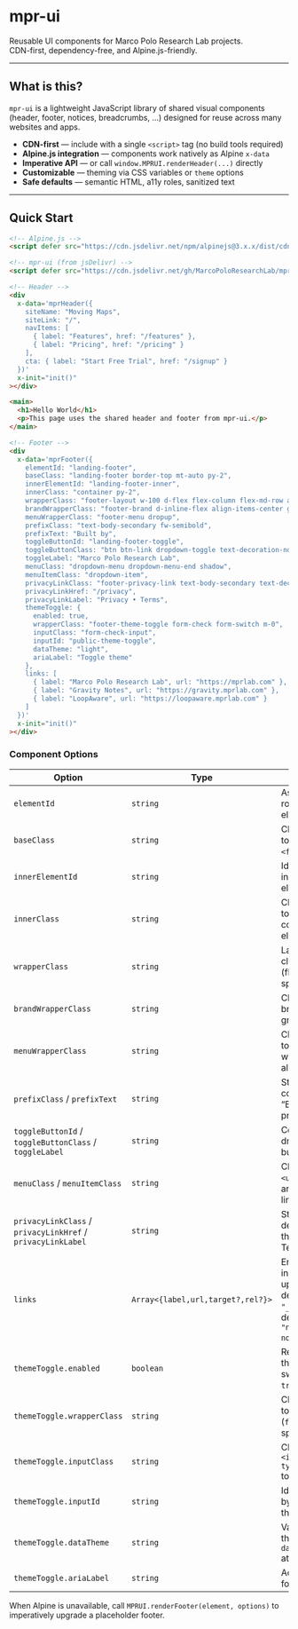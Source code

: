 # mpr-ui

Reusable UI components for Marco Polo Research Lab projects.  
CDN-first, dependency-free, and Alpine.js-friendly.

---

## What is this?

`mpr-ui` is a lightweight JavaScript library of shared visual components  
(header, footer, notices, breadcrumbs, …) designed for reuse across many  
websites and apps.  

- **CDN-first** — include with a single `<script>` tag (no build tools required)  
- **Alpine.js integration** — components work natively as Alpine `x-data`  
- **Imperative API** — or call `window.MPRUI.renderHeader(...)` directly  
- **Customizable** — theming via CSS variables or `theme` options  
- **Safe defaults** — semantic HTML, a11y roles, sanitized text  

---

## Quick Start

```html
<!-- Alpine.js -->
<script defer src="https://cdn.jsdelivr.net/npm/alpinejs@3.x.x/dist/cdn.min.js"></script>

<!-- mpr-ui (from jsDelivr) -->
<script defer src="https://cdn.jsdelivr.net/gh/MarcoPoloResearchLab/mpr-ui@1.0.0/mpr-ui.js"></script>

<!-- Header -->
<div
  x-data='mprHeader({
    siteName: "Moving Maps",
    siteLink: "/",
    navItems: [
      { label: "Features", href: "/features" },
      { label: "Pricing", href: "/pricing" }
    ],
    cta: { label: "Start Free Trial", href: "/signup" }
  })'
  x-init="init()"
></div>

<main>
  <h1>Hello World</h1>
  <p>This page uses the shared header and footer from mpr-ui.</p>
</main>

<!-- Footer -->
<div
  x-data='mprFooter({
    elementId: "landing-footer",
    baseClass: "landing-footer border-top mt-auto py-2",
    innerElementId: "landing-footer-inner",
    innerClass: "container py-2",
    wrapperClass: "footer-layout w-100 d-flex flex-column flex-md-row align-items-start align-items-md-center justify-content-between gap-3",
    brandWrapperClass: "footer-brand d-inline-flex align-items-center gap-2 text-body-secondary small",
    menuWrapperClass: "footer-menu dropup",
    prefixClass: "text-body-secondary fw-semibold",
    prefixText: "Built by",
    toggleButtonId: "landing-footer-toggle",
    toggleButtonClass: "btn btn-link dropdown-toggle text-decoration-none px-0 fw-semibold text-body-secondary",
    toggleLabel: "Marco Polo Research Lab",
    menuClass: "dropdown-menu dropdown-menu-end shadow",
    menuItemClass: "dropdown-item",
    privacyLinkClass: "footer-privacy-link text-body-secondary text-decoration-none small",
    privacyLinkHref: "/privacy",
    privacyLinkLabel: "Privacy • Terms",
    themeToggle: {
      enabled: true,
      wrapperClass: "footer-theme-toggle form-check form-switch m-0",
      inputClass: "form-check-input",
      inputId: "public-theme-toggle",
      dataTheme: "light",
      ariaLabel: "Toggle theme"
    },
    links: [
      { label: "Marco Polo Research Lab", url: "https://mprlab.com" },
      { label: "Gravity Notes", url: "https://gravity.mprlab.com" },
      { label: "LoopAware", url: "https://loopaware.mprlab.com" }
    ]
  })'
  x-init="init()"
></div>

```

### Component Options

| Option | Type | Description |
| --- | --- | --- |
| `elementId` | `string` | Assigned to the root `<footer>` element. |
| `baseClass` | `string` | Classes applied to the root `<footer>`. |
| `innerElementId` | `string` | Identifier for the inner container element. |
| `innerClass` | `string` | Classes applied to the inner container element. |
| `wrapperClass` | `string` | Layout wrapper classes (flex/grid, spacing, etc.). |
| `brandWrapperClass` | `string` | Classes for the brand + drop-up group. |
| `menuWrapperClass` | `string` | Classes applied to the drop-up wrapper (`dropup`, alignments). |
| `prefixClass` / `prefixText` | `string` | Styles and content for the “Built by …” prefix. |
| `toggleButtonId` / `toggleButtonClass` / `toggleLabel` | `string` | Configures the drop-up trigger button. |
| `menuClass` / `menuItemClass` | `string` | Classes for the `<ul>` container and `<a>` menu links. |
| `privacyLinkClass` / `privacyLinkHref` / `privacyLinkLabel` | `string` | Styles and destination for the Privacy / Terms link. |
| `links` | `Array<{label,url,target?,rel?}>` | Entries rendered inside the drop-up. Targets default to `"_blank"`, `rel` defaults to `"noopener noreferrer"`. |
| `themeToggle.enabled` | `boolean` | Renders the theme toggle switch when `true`. |
| `themeToggle.wrapperClass` | `string` | Classes on the toggle wrapper (`form-switch`, spacing, etc.). |
| `themeToggle.inputClass` | `string` | Classes for the `<input type="checkbox">` toggle. |
| `themeToggle.inputId` | `string` | Identifier used by external theme scripts. |
| `themeToggle.dataTheme` | `string` | Value applied to the wrapper’s `data-bs-theme` attribute. |
| `themeToggle.ariaLabel` | `string` | Accessible label for the switch. |

When Alpine is unavailable, call `MPRUI.renderFooter(element, options)` to imperatively upgrade a placeholder footer.

